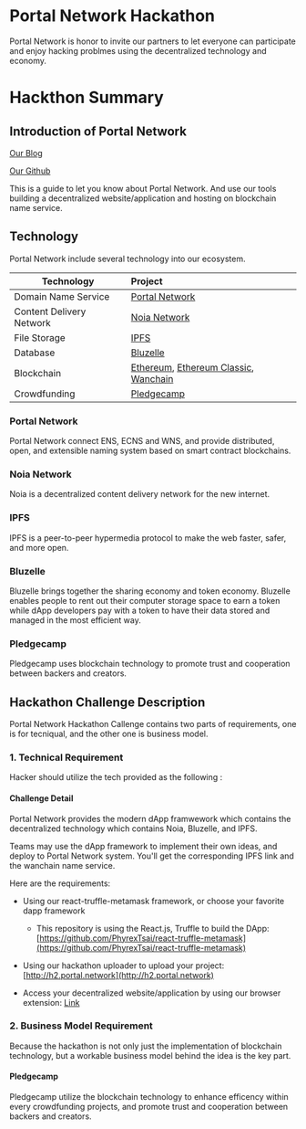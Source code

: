 # Portal Network Hackathon

Portal Network is honor to invite our partners to let everyone can participate and enjoy hacking problmes using the decentralized technology and economy.

# Hackthon Summary

## Introduction of Portal Network

[Our Blog](https://medium.com/portalnetworkofficial)

[Our Github](https://github.com/PortalNetwork)

This is a guide to let you know about Portal Network. And use our tools building a decentralized website/application and hosting on blockchain name service.

## Technology

Portal Network include several technology into our ecosystem.

Technology               | Project
-------------------------|:-------------------------------------
Domain Name Service      | [Portal Network](https://www.portal.network/)
Content Delivery Network | [Noia Network](http://noia.network/)
File Storage             | [IPFS](https://ipfs.io/)
Database                 | [Bluzelle](https://bluzelle.com/)
Blockchain               | [Ethereum](https://ethereum.org/), [Ethereum Classic](https://ethereumclassic.org/), [Wanchain](https://wanchain.org/)
Crowdfunding             | [Pledgecamp](https://pledgecamp.com/)


### Portal Network

Portal Network connect ENS, ECNS and WNS, and provide distributed, open, and extensible naming system based on smart contract blockchains.

### Noia Network

Noia is a decentralized content delivery network for the new internet.

### IPFS

IPFS is a peer-to-peer hypermedia protocol to make the web faster, safer, and more open.

### Bluzelle

Bluzelle brings together the sharing economy and token economy. Bluzelle enables people to rent out their computer storage space to earn a token while dApp developers pay with a token to have their data stored and managed in the most efficient way.

### Pledgecamp

Pledgecamp uses blockchain technology to promote trust and cooperation between backers and creators.

## Hackathon Challenge Description

Portal Network Hackathon Callenge contains two parts of requirements, one is for tecniqual, and the other one is business model.

### 1. Technical Requirement

Hacker should utilize the tech provided as the following :

#### Challenge Detail

Portal Network provides the modern dApp framwework which contains the decentralized technology which contains Noia, Bluzelle, and IPFS.

Teams may use the dApp framework to implement their own ideas, and deploy to Portal Network system. You'll get the corresponding IPFS link and the wanchain name service.

Here are the requirements:
- Using our react-truffle-metamask framework, or choose your favorite dapp framework
    - This repository is using the React.js, Truffle to build the DApp: [https://github.com/PhyrexTsai/react-truffle-metamask](https://github.com/PhyrexTsai/react-truffle-metamask)
- Using our hackathon uploader to upload your project: [http://h2.portal.network](http://h2.portal.network)

- Access your decentralized website/application by using our browser extension: [Link](https://chrome.google.com/webstore/detail/portal-network/apcnffelpkinnpoapmokieojaffmcpmf?utm_source=chrome-ntp-icon)

### 2. Business Model Requirement

Because the hackathon is not only just the implementation of blockchain technology, but a workable business model behind the idea is the key part.

#### Pledgecamp

Pledgecamp utilize the blockchain technology to enhance efficency within every crowdfunding projects, and promote trust and cooperation between backers and creators.
